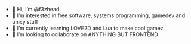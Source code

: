 - 👋 Hi, I’m @f3zhead
- 👀 I’m interested in free software, systems programming, gamedev and unixy stuff
- 🌱 I’m currently learning LOVE2D and Lua to make cool gamez
- 💞️ I’m looking to collaborate on ANYTHING BUT FRONTEND
<!---
f3zhead/f3zhead is a ✨ special ✨ repository because its `README.md` (this file) appears on your GitHub profile.
You can click the Preview link to take a look at your changes.
--->
